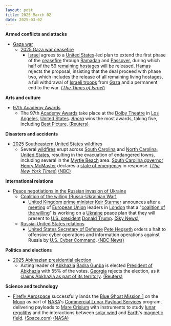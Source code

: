 ```yaml
---
layout: post
title: 2025 March 02
date: 2025-03-02
---
```



**Armed conflicts and attacks**

* [Gaza war](https://en.wikipedia.org/wiki/Gaza_war "Gaza war")
  + [2025 Gaza war ceasefire](https://en.wikipedia.org/wiki/2025_Gaza_war_ceasefire "2025 Gaza war ceasefire")
    - [Israel](https://en.wikipedia.org/wiki/Israel "Israel") agrees to a [United States](https://en.wikipedia.org/wiki/United_States "United States")-led plan to extend the first phase of the [ceasefire](https://en.wikipedia.org/wiki/Ceasefire "Ceasefire") through [Ramadan](https://en.wikipedia.org/wiki/Ramadan "Ramadan") and [Passover](https://en.wikipedia.org/wiki/Passover "Passover"), during which half of the 59 [remaining hostages](https://en.wikipedia.org/wiki/Gaza_war_hostage_crisis "Gaza war hostage crisis") will be released. [Hamas](https://en.wikipedia.org/wiki/Hamas "Hamas") rejects the proposal, insisting that the deal proceed with phase two, which includes the release of all remaining living hostages, a full withdrawal of [Israeli troops](https://en.wikipedia.org/wiki/Israel_Defense_Forces "Israel Defense Forces") from [Gaza](https://en.wikipedia.org/wiki/Gaza_Strip "Gaza Strip") and a permanent end to the war. [(*The Times of Israel*)](https://www.timesofisrael.com/as-truce-enters-limbo-israel-gives-diplomacy-with-hamas-one-last-chance-before-resuming-war/)

**Arts and culture**

* [97th Academy Awards](https://en.wikipedia.org/wiki/97th_Academy_Awards "97th Academy Awards")
  + The 97th [Academy Awards](https://en.wikipedia.org/wiki/Academy_Awards "Academy Awards") take place at the [Dolby Theatre](https://en.wikipedia.org/wiki/Dolby_Theatre "Dolby Theatre") in [Los Angeles](https://en.wikipedia.org/wiki/Los_Angeles "Los Angeles"), [United States](https://en.wikipedia.org/wiki/United_States "United States"). *[Anora](https://en.wikipedia.org/wiki/Anora "Anora")* wins the most awards, taking five, including [Best Picture](https://en.wikipedia.org/wiki/Academy_Award_for_Best_Picture "Academy Award for Best Picture"). [(Reuters)](https://www.reuters.com/lifestyle/oscars-take-stage-sunday-with-best-picture-up-grabs-2025-03-02/)

**Disasters and accidents**

* [2025 Southeastern United States wildfires](https://en.wikipedia.org/wiki/2025_Southeastern_United_States_wildfires "2025 Southeastern United States wildfires")
  + Several [wildfires](https://en.wikipedia.org/wiki/Wildfire "Wildfire") erupt across [South Carolina](https://en.wikipedia.org/wiki/South_Carolina "South Carolina") and [North Carolina](https://en.wikipedia.org/wiki/North_Carolina "North Carolina"), [United States](https://en.wikipedia.org/wiki/United_States "United States"), resulting in the evacuation of endangered towns, including several in the [Myrtle Beach](https://en.wikipedia.org/wiki/Myrtle_Beach%2C_South_Carolina "Myrtle Beach, South Carolina") area. [South Carolina governor](https://en.wikipedia.org/wiki/Governor_of_South_Carolina "Governor of South Carolina") [Henry McMaster](https://en.wikipedia.org/wiki/Henry_McMaster "Henry McMaster") declares a [state of emergency](https://en.wikipedia.org/wiki/State_of_emergency "State of emergency") in response. [(*The New York Times*)](https://www.nytimes.com/2025/03/01/us/fire-north-carolina.html) [(NBC)](https://www.nbcnews.com/weather/wildfires/south-carolina-governor-declares-state-emergency-raging-wildfires-prom-rcna194395)

**International relations**

* [Peace negotiations in the Russian invasion of Ukraine](https://en.wikipedia.org/wiki/Peace_negotiations_in_the_Russian_invasion_of_Ukraine "Peace negotiations in the Russian invasion of Ukraine")
  + [Coalition of the willing (Russo-Ukrainian War)](https://en.wikipedia.org/wiki/Coalition_of_the_willing_%28Russo-Ukrainian_War%29 "Coalition of the willing (Russo-Ukrainian War)")
    - [United Kingdom](https://en.wikipedia.org/wiki/United_Kingdom "United Kingdom") [prime minister](https://en.wikipedia.org/wiki/Prime_Minister_of_the_United_Kingdom "Prime Minister of the United Kingdom") [Keir Starmer](https://en.wikipedia.org/wiki/Keir_Starmer "Keir Starmer") announces after a [meeting](https://en.wikipedia.org/wiki/2025_London_Summit_on_Ukraine "2025 London Summit on Ukraine") of [European Union](https://en.wikipedia.org/wiki/European_Union "European Union") leaders in [London](https://en.wikipedia.org/wiki/London "London") that a "[coalition of the willing](https://en.wikipedia.org/wiki/Coalition_of_the_willing_%28Russo-Ukrainian_War%29 "Coalition of the willing (Russo-Ukrainian War)")" is working on a [Ukraine](https://en.wikipedia.org/wiki/Ukraine "Ukraine") peace plan that they will present to [U.S. president](https://en.wikipedia.org/wiki/U.S._president "U.S. president") [Donald Trump](https://en.wikipedia.org/wiki/Donald_Trump "Donald Trump"). [(Sky News)](https://news.sky.com/story/uk-to-defend-ukraine-peace-deal-with-coalition-of-willing-starmer-says-13320159)
  + [Russia–United States relations](https://en.wikipedia.org/wiki/Russia%E2%80%93United_States_relations "Russia–United States relations")
    - [United States Secretary of Defense](https://en.wikipedia.org/wiki/United_States_Secretary_of_Defense "United States Secretary of Defense") [Pete Hegseth](https://en.wikipedia.org/wiki/Pete_Hegseth "Pete Hegseth") orders a halt to offensive cyber operations and information operations against Russia by [U.S. Cyber Command](https://en.wikipedia.org/wiki/U.S._Cyber_Command "U.S. Cyber Command"). [(NBC News)](https://www.nbcnews.com/politics/trump-administration/defense-secretary-pete-hegseth-orders-halt-offensive-cyber-operations-rcna194435)

**Politics and elections**

* [2025 Abkhazian presidential election](https://en.wikipedia.org/wiki/2025_Abkhazian_presidential_election "2025 Abkhazian presidential election")
  + Acting leader of [Abkhazia](https://en.wikipedia.org/wiki/Abkhazia "Abkhazia") [Badra Gunba](https://en.wikipedia.org/wiki/Badra_Gunba "Badra Gunba") is elected [President of Abkhazia](https://en.wikipedia.org/wiki/President_of_Abkhazia "President of Abkhazia") with 55% of the votes. [Georgia](https://en.wikipedia.org/wiki/Georgia_%28country%29 "Georgia (country)") rejects the election, as it [claims Abkhazia as part of its territory](https://en.wikipedia.org/wiki/Russian-occupied_territories_in_Georgia "Russian-occupied territories in Georgia"). [(Reuters)](https://www.reuters.com/world/europe/breakaway-abkhazias-acting-leader-wins-presidential-election-state-media-says-2025-03-02/)

**Science and technology**

* [Firefly Aerospace](https://en.wikipedia.org/wiki/Firefly_Aerospace "Firefly Aerospace") successfully lands the [Blue Ghost Mission 1](https://en.wikipedia.org/wiki/Blue_Ghost_Mission_1 "Blue Ghost Mission 1") on the [Moon](https://en.wikipedia.org/wiki/Moon "Moon") as part of [NASA](https://en.wikipedia.org/wiki/NASA "NASA")'s [Commercial Lunar Payload Services](https://en.wikipedia.org/wiki/Commercial_Lunar_Payload_Services "Commercial Lunar Payload Services") program, delivering payloads to [Mare Crisium](https://en.wikipedia.org/wiki/Mare_Crisium "Mare Crisium") with instruments to study [lunar regoliths](https://en.wikipedia.org/wiki/Lunar_regolith "Lunar regolith") and the interactions between [solar wind](https://en.wikipedia.org/wiki/Solar_wind "Solar wind") and [Earth](https://en.wikipedia.org/wiki/Earth "Earth")'s [magnetic field](https://en.wikipedia.org/wiki/Earth%27s_magnetic_field "Earth's magnetic field"). [(Space.com)](https://www.space.com/the-universe/moon/were-on-the-moon-private-blue-ghost-moon-lander-aces-historic-lunar-landing-for-nasa) [(NASA)](https://www.nasa.gov/news-release/touchdown-carrying-nasa-science-fireflys-blue-ghost-lands-on-moon/)
